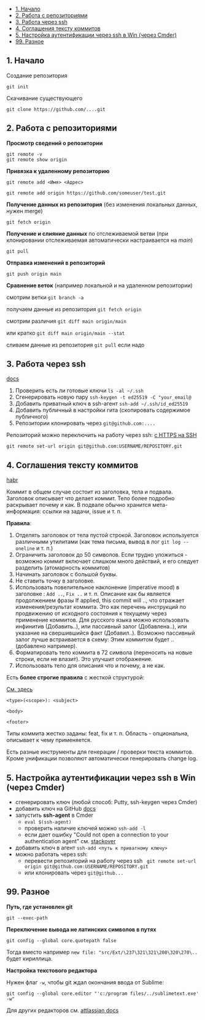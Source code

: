 <!-- MarkdownTOC  levels="2" autolink="true" uri_encoding="false" -->

- [1. Начало](#1-Начало)
- [2. Работа с репозиториями](#2-Работа-с-репозиториями)
- [3. Работа через ssh](#3-Работа-через-ssh)
- [4. Соглашения тексту коммитов](#4-Соглашения-тексту-коммитов)
- [5. Настройка аутентификации через ssh в Win \(через Cmder\)](#5-Настройка-аутентификации-через-ssh-в-win-через-cmder)
- [99. Разное](#99-Разное)

<!-- /MarkdownTOC -->

## 1. Начало

Создание репозитория

    git init

Скачивание существующего

    git clone https://github.com/....git

## 2. Работа с репозиториями

**Просмотр сведений о репозитории** 
    
    git remote -v
    git remote show origin

**Привязка к удаленному репозиторию**
    
    git remote add <Имя> <Адрес>

    git remote add origin https://github.com/someuser/test.git
 
**Получение данных из репозитория** (без изменения локальных данных, нужен merge)

    git fetch origin

**Получение и слияние данных** по отслеживаемой ветви (при клонировании отслеживаемая автоматически настраивается на *main*)

    git pull

**Отправка изменений в репозиторий**

    git push origin main

**Сравнение веток** (например локальной и на удаленном репозитории)

смотрим ветки `git branch -a`

получаем данные из репозитория `git fetch origin`

смотрим различия `git diff main origin/main`

или кратко `git diff main origin/main --stat`

сливаем данные из репозитория `git pull` если надо

## 3. Работа через ssh

[docs](https://docs.github.com/en/github/authenticating-to-github/connecting-to-github-with-ssh)

1. Проверить есть ли готовые ключи `ls -al ~/.ssh `
2. Сгенерировать новую пару `ssh-keygen -t ed25519 -C "your_email@`
3. Добавить приватный ключ в ssh-агент `ssh-add ~/.ssh/id_ed25519`
4. Добавить публичный в настройки гита (скопировать содержимое публичного)
5. Репозитории клонировать через `git@github.com:....`

Репозиторий можно переключить на работу через ssh: [c HTTPS на SSH](https://docs.github.com/en/github/using-git/changing-a-remotes-url#switching-remote-urls-from-https-to-ssh)

    git remote set-url origin git@github.com:USERNAME/REPOSITORY.git

## 4. Соглашения тексту коммитов

[habr](https://habr.com/ru/company/yandex/blog/431432/)

Коммит в общем случае состоит из заголовка, тела и подвала. Заголовок описывает что делает коммит. Тело более подробно раскрывает почему и как. В подвале обычно хранится мета-информация: ссылки на задачи, issue и т. п.

**Правила**:

1. Отделять заголовок от тела пустой строкой. Заголовок используется различными утилитами (как тема письма, вывод в лог `git log --oneline` и т. п.)
2. Ограничить заголовок до 50 символов. Если трудно уложиться - возможно коммит включает слишком много действий, и его следует разделить (атомарность коммитов)
3. Начинать заголовок с большой буквы.
4. Не ставить точку в заголовке.
5. Использовать повелительное наклонение (imperative mood) в заголовке : `Add ..`, `Fix ..` и т. п. Описание как бы является продолжением фразы If applied, this commit will .., что отражает изменения/результат коммита. Это как перечень инструкций по продвижению от исходного состояния к текущему через применение коммитов. Для русского языка можно использовать инфинитив (Добавить..), или пассивный залог (Добавлена..), или указание на свершившийся факт (Добавил..). Возможно пассивный залог лучше встраивается в схему: Этим коммитом будет .. (добавлено например).
6. Форматировать тело коммита в 72 символа (переносить на новые строки, если не влазит). Это улучшит отображение. 
7. Использовать тело для описания что и почему, а не как.

Есть **более строгие правила** с жесткой структурой:

[См. здесь](https://www.conventionalcommits.org/)

    <type>(<scope>): <subject>
    
    <body>
    
    <footer>

Типы коммита жестко заданы: feat, fix и т. п. Область - опциональна, описывает к чему применяется.

Есть разные инструменты для генерации / проверки текста коммитов. Кроме унификации позволяют автоматически генерировать change log. 

## 5. Настройка аутентификации через ssh в Win (через Cmder)

* сгенерировать ключ (любой способ: Putty, ssh-keygen через Cmder)
* добавить ключ на GitHub [docs](https://docs.github.com/en/github/authenticating-to-github/connecting-to-github-with-ssh)
* запустить **ssh-agent** в Cmder
    - `eval $(ssh-agent)`
    - проверить наличие ключей можно `ssh-add -l`
    - если дает ошибку "Could not open a connection to your authentication agent" см. [stackover](https://stackoverflow.com/questions/17846529/could-not-open-a-connection-to-your-authentication-agent/10077302#10077302)
* добавить ключ в агент `ssh-add <путь к приватному ключу>`
* можно работать через ssh:
    - перевести репозиторий на работу через ssh ` git remote set-url origin git@github.com:USERNAME/REPOSITORY.git`
    - или клонировать через `git@github...` 

## 99. Разное

**Путь, где установлен git**

    git --exec-path

**Переключение вывода не латинских символов в путях**

    git config --global core.quotepath false

Тогда вместо например `new file: "src/Ext/\237\321\321\200\320\270\..` будет кириллица.

**Настройка текстового редактора**

Нужен флаг `-w`, чтобы git ждал окончания ввода от Sublime:

    git config --global core.editor "'c:/program files/../sublimetext.exe' -w"

Для других редакторов см. [attlassian docs](https://www.atlassian.com/ru/git/tutorials/setting-up-a-repository/git-config)
